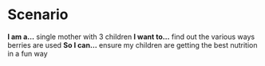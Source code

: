 # Scenario

**I am a…** single mother with 3 children
**I want to…** find out the various ways berries are used
**So I can…** ensure my children are getting the best nutrition in a fun way